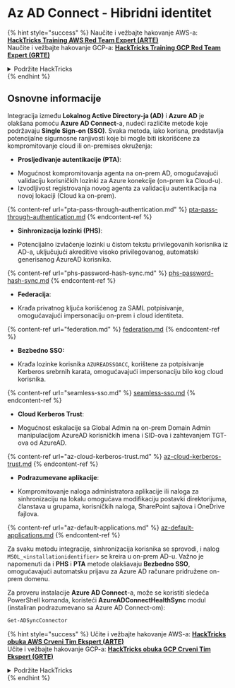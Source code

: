 # Az AD Connect - Hibridni identitet

{% hint style="success" %}
Naučite i vežbajte hakovanje AWS-a:<img src="/.gitbook/assets/image.png" alt="" data-size="line">[**HackTricks Training AWS Red Team Expert (ARTE)**](https://training.hacktricks.xyz/courses/arte)<img src="/.gitbook/assets/image.png" alt="" data-size="line">\
Naučite i vežbajte hakovanje GCP-a: <img src="/.gitbook/assets/image (2).png" alt="" data-size="line">[**HackTricks Training GCP Red Team Expert (GRTE)**<img src="/.gitbook/assets/image (2).png" alt="" data-size="line">](https://training.hacktricks.xyz/courses/grte)

<details>

<summary>Podržite HackTricks</summary>

* Proverite [**planove pretplate**](https://github.com/sponsors/carlospolop)!
* **Pridružite se** 💬 [**Discord grupi**](https://discord.gg/hRep4RUj7f) ili [**telegram grupi**](https://t.me/peass) ili nas **pratite** na **Twitteru** 🐦 [**@hacktricks\_live**](https://twitter.com/hacktricks\_live)**.**
* **Podelite hakovanje trikova slanjem PR-ova na** [**HackTricks**](https://github.com/carlospolop/hacktricks) i [**HackTricks Cloud**](https://github.com/carlospolop/hacktricks-cloud) github repozitorijume.

</details>
{% endhint %}

## Osnovne informacije

Integracija između **Lokalnog Active Directory-ja (AD)** i **Azure AD** je olakšana pomoću **Azure AD Connect**-a, nudeći različite metode koje podržavaju **Single Sign-on (SSO)**. Svaka metoda, iako korisna, predstavlja potencijalne sigurnosne ranjivosti koje bi mogle biti iskorišćene za kompromitovanje cloud ili on-premises okruženja:

* **Prosljeđivanje autentikacije (PTA)**:
- Mogućnost kompromitovanja agenta na on-prem AD, omogućavajući validaciju korisničkih lozinki za Azure konekcije (on-prem ka Cloud-u).
- Izvodljivost registrovanja novog agenta za validaciju autentikacija na novoj lokaciji (Cloud ka on-prem).

{% content-ref url="pta-pass-through-authentication.md" %}
[pta-pass-through-authentication.md](pta-pass-through-authentication.md)
{% endcontent-ref %}

* **Sinhronizacija lozinki (PHS)**:
- Potencijalno izvlačenje lozinki u čistom tekstu privilegovanih korisnika iz AD-a, uključujući akreditive visoko privilegovanog, automatski generisanog AzureAD korisnika.

{% content-ref url="phs-password-hash-sync.md" %}
[phs-password-hash-sync.md](phs-password-hash-sync.md)
{% endcontent-ref %}

* **Federacija**:
- Krađa privatnog ključa korišćenog za SAML potpisivanje, omogućavajući impersonaciju on-prem i cloud identiteta.

{% content-ref url="federation.md" %}
[federation.md](federation.md)
{% endcontent-ref %}

* **Bezbedno SSO:**
- Krađa lozinke korisnika `AZUREADSSOACC`, korištene za potpisivanje Kerberos srebrnih karata, omogućavajući impersonaciju bilo kog cloud korisnika.

{% content-ref url="seamless-sso.md" %}
[seamless-sso.md](seamless-sso.md)
{% endcontent-ref %}

* **Cloud Kerberos Trust**:
- Mogućnost eskalacije sa Global Admin na on-prem Domain Admin manipulacijom AzureAD korisničkih imena i SID-ova i zahtevanjem TGT-ova od AzureAD.

{% content-ref url="az-cloud-kerberos-trust.md" %}
[az-cloud-kerberos-trust.md](az-cloud-kerberos-trust.md)
{% endcontent-ref %}

* **Podrazumevane aplikacije**:
- Kompromitovanje naloga administratora aplikacije ili naloga za sinhronizaciju na lokalu omogućava modifikaciju postavki direktorijuma, članstava u grupama, korisničkih naloga, SharePoint sajtova i OneDrive fajlova.

{% content-ref url="az-default-applications.md" %}
[az-default-applications.md](az-default-applications.md)
{% endcontent-ref %}

Za svaku metodu integracije, sinhronizacija korisnika se sprovodi, i nalog `MSOL_<installationidentifier>` se kreira u on-prem AD-u. Važno je napomenuti da i **PHS** i **PTA** metode olakšavaju **Bezbedno SSO**, omogućavajući automatsku prijavu za Azure AD računare pridružene on-prem domenu.

Za proveru instalacije **Azure AD Connect**-a, može se koristiti sledeća PowerShell komanda, koristeći **AzureADConnectHealthSync** modul (instaliran podrazumevano sa Azure AD Connect-om):
```powershell
Get-ADSyncConnector
```
{% hint style="success" %}
Učite i vežbajte hakovanje AWS-a: <img src="/.gitbook/assets/image.png" alt="" data-size="line">[**HackTricks obuka AWS Crveni Tim Ekspert (ARTE)**](https://training.hacktricks.xyz/courses/arte)<img src="/.gitbook/assets/image.png" alt="" data-size="line">\
Učite i vežbajte hakovanje GCP-a: <img src="/.gitbook/assets/image (2).png" alt="" data-size="line">[**HackTricks obuka GCP Crveni Tim Ekspert (GRTE)**<img src="/.gitbook/assets/image (2).png" alt="" data-size="line">](https://training.hacktricks.xyz/courses/grte)

<details>

<summary>Podržite HackTricks</summary>

* Proverite [**planove pretplate**](https://github.com/sponsors/carlospolop)!
* **Pridružite se** 💬 [**Discord grupi**](https://discord.gg/hRep4RUj7f) ili [**telegram grupi**](https://t.me/peass) ili nas **pratite** na **Twitteru** 🐦 [**@hacktricks\_live**](https://twitter.com/hacktricks\_live)**.**
* **Podelite hakovanje trikova slanjem PR-ova na** [**HackTricks**](https://github.com/carlospolop/hacktricks) i [**HackTricks Cloud**](https://github.com/carlospolop/hacktricks-cloud) github repozitorijume.

</details>
{% endhint %}
